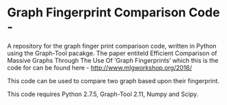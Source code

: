 # Graph Fingerprint Comparison Code -
A repository for the graph finger print comparison code, written in Python using the Graph-Tool pacakge. The paper entiteld Efficient Comparison of Massive Graphs Through The Use Of ‘Graph Fingerprints’ which this is the code for can be found here - http://www.mlgworkshop.org/2016/

This code can be used to compare two graph based upon their fingerprint.

This code requires Python 2.7.5, Graph-Tool 2.11, Numpy and Scipy.
